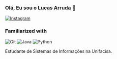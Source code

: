 ### Olá, Eu sou o Lucas Arruda 🚀

[![Instagram](https://img.shields.io/badge/Instagram-E4405F?style=for-the-badge&logo=instagram&logoColor=white)](https://www.instagram.com/lucassarruda7_)

### Familiarized with

![Git](https://img.shields.io/badge/GIT-000000?style=for-the-badge&logo=git&logoColor=white)
![Java](https://img.shields.io/badge/java-FF0000?style=for-the-badge&logo=openjdk&logoColor=000000)
![Python](https://img.shields.io/badge/python-FFD700?style=for-the-badge&logo=python&logoColor=white)




 Estudante de Sistemas de Informações na Unifacisa.
